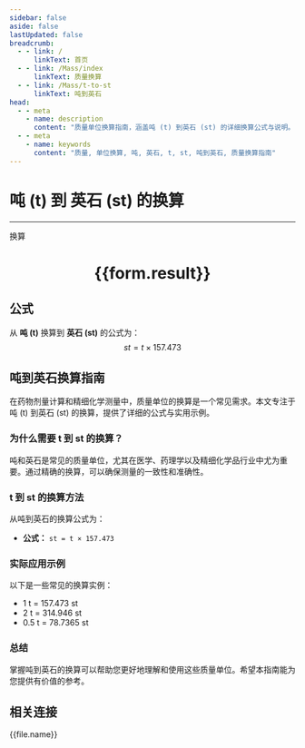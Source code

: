 ```yaml
---
sidebar: false
aside: false
lastUpdated: false
breadcrumb:
  - - link: /
      linkText: 首页
  - - link: /Mass/index
      linkText: 质量换算
  - - link: /Mass/t-to-st
      linkText: 吨到英石
head:
  - - meta
    - name: description
      content: "质量单位换算指南，涵盖吨 (t) 到英石 (st) 的详细换算公式与说明。"
  - - meta
    - name: keywords
      content: "质量, 单位换算, 吨, 英石, t, st, 吨到英石, 质量换算指南"
---
```

# 吨 (t) 到 英石 (st) 的换算
---
<script setup>
import { onMounted, reactive, inject, ref } from 'vue'
import { NButton, NForm, NFormItem, NInput, NInputNumber, NSelect, NCard, useMessage,NGrid ,NGi } from 'naive-ui'
import { defineClientComponent } from 'vitepress'
import { Mass } from '../../files';

const convert = inject('convert')

const form = reactive({
  number: null,
  result: '',
})

const convertHandler = () => {
  if (form.number !== null && !isNaN(form.number)) {
    const convertedValue = parseFloat(form.number) * 157.473
    form.result = `${form.number}t = ${convertedValue.toFixed(3)}st`
  } else {
    form.result = '请输入有效的数值。'
  }
}
</script>

<n-form size="large" :model="form">
  <n-form-item label="吨 (t)">
    <n-input-number v-model:value="form.number" placeholder="输入吨" style="width: 100%" />
  </n-form-item>
  <n-form-item>
    <n-button type="primary" @click="convertHandler" block>换算</n-button>
  </n-form-item>
</n-form>

<n-card  embedded :bordered="false" hoverable>
  <div  style="text-align:center">
    <h1>{{form.result}}</h1>
  </div>
</n-card>

## 公式

从 **吨 (t)** 换算到 **英石 (st)** 的公式为：
$$ st = t \times 157.473 $$

## 吨到英石换算指南

在药物剂量计算和精细化学测量中，质量单位的换算是一个常见需求。本文专注于吨 (t) 到英石 (st) 的换算，提供了详细的公式与实用示例。

### 为什么需要 t 到 st 的换算？

吨和英石是常见的质量单位，尤其在医学、药理学以及精细化学品行业中尤为重要。通过精确的换算，可以确保测量的一致性和准确性。

### t 到 st 的换算方法

从吨到英石的换算公式为：

- **公式：** `st = t × 157.473`

### 实际应用示例

以下是一些常见的换算实例：

- 1 t = 157.473 st
- 2 t = 314.946 st
- 0.5 t = 78.7365 st

### 总结

掌握吨到英石的换算可以帮助您更好地理解和使用这些质量单位。希望本指南能为您提供有价值的参考。

## 相关连接
<n-grid x-gap="12" :cols="4">
  <n-gi v-for="(file, index) in Mass" :key="index">
    <n-button
      text
      tag="a"
      :href="file.path"
      type="primary"
    >
      {{file.name}}
    </n-button>
  </n-gi>
</n-grid>